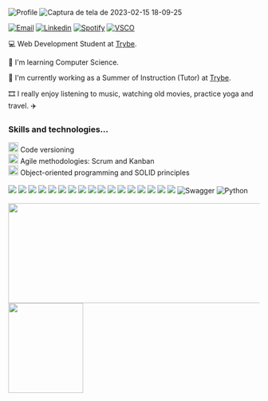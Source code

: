 ![Profile](https://komarev.com/ghpvc/?username=larissaperinoto&color=955bfb&style=for-the-badge)
![Captura de tela de 2023-02-15 18-09-25](https://user-images.githubusercontent.com/98956659/219164418-7a176408-4a36-4a66-a575-3d9e320b56aa.png)

  <a href="mailto:perinotolarissa@gmail.com"><img src="https://img.icons8.com/bubbles/100/null/gmail.png" title="Email" /></a>
  <a href="http://www.linkedin.com/in/larissaperinoto" target="_blank"><img src="https://img.icons8.com/bubbles/100/null/linkedin.png" title="Linkedin" /></a> 
  <a href="https://open.spotify.com/user/22wksmrmnf6bbakqayxq3koli?si=2569e795c8a54365"><img src="https://img.icons8.com/bubbles/100/null/spotify.png" title="Spotify" /></a>
  <a href="https://vsco.co/-larissaperinoto"><img src="https://img.icons8.com/bubbles/100/null/vsco-logo.png" alt="VSCO" title="VSCO"/></a>

<div>

  💻 Web Development Student at [Trybe](https://www.betrybe.com/). 
  
  🎯 I'm learning Computer Science.
  
  🌱 I'm currently working as a Summer of Instruction (Tutor) at [Trybe](https://www.betrybe.com/).
  
  🎞️ I really enjoy listening to music, watching old movies, practice yoga and travel. ✈️

</div>

### **Skills and technologies**...
  
    
<div>
  <div>
    <img src="https://user-images.githubusercontent.com/25181517/117364277-fc4eb280-aebd-11eb-8769-a3583c6a2037.png" width="20px" /> Code versioning
  </div>
  <div>
    <img src="https://cdn-icons-png.flaticon.com/512/4727/4727486.png" width="20px" /> Agile methodologies: Scrum and Kanban
  </div>
   <div>
    <img src="https://img.icons8.com/dusk/64/null/curly-brackets.png" width="20px"/> Object-oriented programming and SOLID principles
  </div>
</div>
  
  </br>

<div> 
  <img src="https://img.shields.io/badge/CSS3-1572B6?style=for-the-badge&logo=css3&logoColor=white" />
  <img src="https://img.shields.io/badge/HTML5-E34F26?style=for-the-badge&logo=html5&logoColor=white" />
  <img src="https://img.shields.io/badge/JavaScript-F7DF1E?style=for-the-badge&logo=javascript&logoColor=black" /> 
  <img src="https://img.shields.io/badge/Jest-C21325?style=for-the-badge&logo=jest&logoColor=white" />
  <img src="https://img.shields.io/badge/Bootstrap-563D7C?style=for-the-badge&logo=bootstrap&logoColor=white" />
  <img src="https://img.shields.io/badge/React-20232A?style=for-the-badge&logo=react&logoColor=61DAFB" />
  <img src="https://img.shields.io/badge/Redux-593D88?style=for-the-badge&logo=redux&logoColor=white" />
  <img src="https://img.shields.io/badge/React_Router-CA4245?style=for-the-badge&logo=react-router&logoColor=white" />
  <img src="https://img.shields.io/badge/Docker-2CA5E0?style=for-the-badge&logo=docker&logoColor=white" />
  <img src="https://img.shields.io/badge/Node.js-339933?style=for-the-badge&logo=nodedotjs&logoColor=white" />
  <img src="https://img.shields.io/badge/Express.js-000000?style=for-the-badge&logo=express&logoColor=white" />
  <img src="https://img.shields.io/badge/MySQL-005C84?style=for-the-badge&logo=mysql&logoColor=white" />
  <img src="https://img.shields.io/badge/Sequelize-52B0E7?style=for-the-badge&logo=Sequelize&logoColor=white" />
  <img src="https://img.shields.io/badge/Mocha-8D6748?style=for-the-badge&logo=Mocha&logoColor=white" />
  <img src="https://img.shields.io/badge/TypeScript-007ACC?style=for-the-badge&logo=typescript&logoColor=white" />
   <img src="https://img.shields.io/badge/JWT-000000?style=for-the-badge&logo=JSON%20web%20tokens&logoColor=white" />
  <img src="https://img.shields.io/badge/MongoDB-4EA94B?style=for-the-badge&logo=mongodb&logoColor=white" />
  <img src="https://img.shields.io/badge/Swagger-85EA2D?style=for-the-badge&logo=Swagger&logoColor=white" alt="Swagger" />
  <img src="https://img.shields.io/badge/Python-FFD43B?style=for-the-badge&logo=python&logoColor=blue" alt="Python" />
</div>
  
</br>

<div>
  <img height="200em" width="650em" src="https://github-profile-summary-cards.vercel.app/api/cards/profile-details?username=larissaperinoto&theme=vue">
  <img height="180em" width="150em" src="https://media.tenor.com/-6m2vqRjKDEAAAAj/geek-girl.gif" />
</div>
